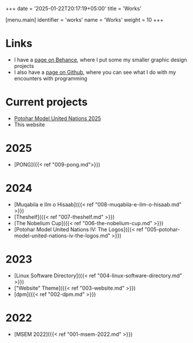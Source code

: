 +++
date = '2025-01-22T20:17:19+05:00'
title = 'Works'

[menu.main]
identifier = 'works'
name = 'Works'
weight = 10
+++

# Links
- I have a [page on Behance](https://www.behance.net/shayannaqvi), where I put some my smaller graphic design projects
- I also have a [page on Github](https://github.com/shayanaqvi/), where you can see what I do with my encounters with programming

# Current projects
- [Potohar Model United Nations 2025](https://www.instagram.com/pmun.25?igsh=MWkxOWthOXozbXR3YQ==)
- This website

# 2025
- [PONG]({{< ref "009-pong.md">}})

# 2024
- [Muqabila e Ilm o Hisaab]({{< ref "008-muqabila-e-ilm-o-hisaab.md" >}})
- [Theshelf]({{< ref "007-theshelf.md" >}})
- [The Nobelium Cup]({{< ref "006-the-nobelium-cup.md" >}})
- [Potohar Model United Nations IV: The Logos]({{< ref "005-potohar-model-united-nations-iv-the-logos.md" >}})

# 2023
- [Linux Software Directory]({{< ref "004-linux-software-directory.md" >}})
- ["Website" Theme]({{< ref "003-website.md" >}})
- [dpm]({{< ref "002-dpm.md" >}})

# 2022
- [MSEM 2022]({{< ref "001-msem-2022.md" >}})
